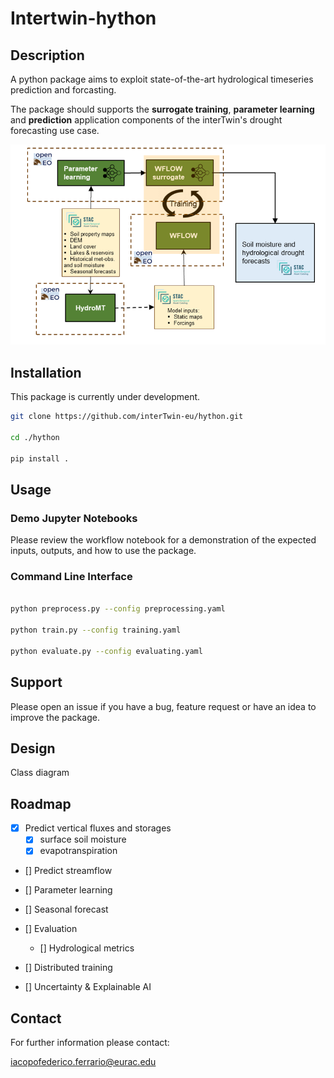 # Intertwin-hython


## Description

A python package aims to exploit state-of-the-art hydrological timeseries prediction and forcasting.

The package should supports the **surrogate training**, **parameter learning** and **prediction** application components of the interTwin's drought forecasting use case.

<p align="center">
 <a href="https://github.com/interTwin-eu/hython/"><img src="https://github.com/interTwin-eu/hython/blob/dev/data/static/overview.png" alt="layout"></a>
</p>


## Installation

This package is currently under development.


```bash
git clone https://github.com/interTwin-eu/hython.git

cd ./hython

pip install .

```

## Usage

### Demo Jupyter Notebooks 

Please review the workflow notebook for a demonstration of the expected inputs, outputs, and how to use the package.

### Command Line Interface

```bash

python preprocess.py --config preprocessing.yaml

python train.py --config training.yaml

python evaluate.py --config evaluating.yaml

```

## Support
Please open an issue if you have a bug, feature request or have an idea to improve the package.

## Design

Class diagram

## Roadmap

- [x] Predict vertical fluxes and storages 
    - [x] surface soil moisture 
    - [x] evapotranspiration 

- [] Predict streamflow 

- [] Parameter learning

- [] Seasonal forecast

- [] Evaluation 
    - [] Hydrological metrics

- [] Distributed training

- [] Uncertainty & Explainable AI


## Contact

For further information please contact:

iacopofederico.ferrario@eurac.edu
